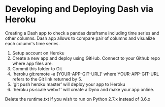 # Developing and Deploying Dash via Heroku

Creating a Dash app to check a pandas dataframe including time series and other columns. Dash app allows to compare pair of columns and visualize each column's time series. 

1. Setup account on Heroku
2. Create a new app and deploy using GitHub. Connect to your Github repo where app files are. 
3. Commit this folder to Git
4. 'heroku git:remote -a [YOUR-APP-GIT-URL]' where YOUR-APP-GIT-URL refers to the Git link returned by 5.
5. 'git push heroku master' will deploy your app to Heroku
6. 'heroku ps:scale web=1' will create a Dyno and make your app online.

Delete the runtime.txt if you wish to run on Python 2.7.x instead of 3.6.x

